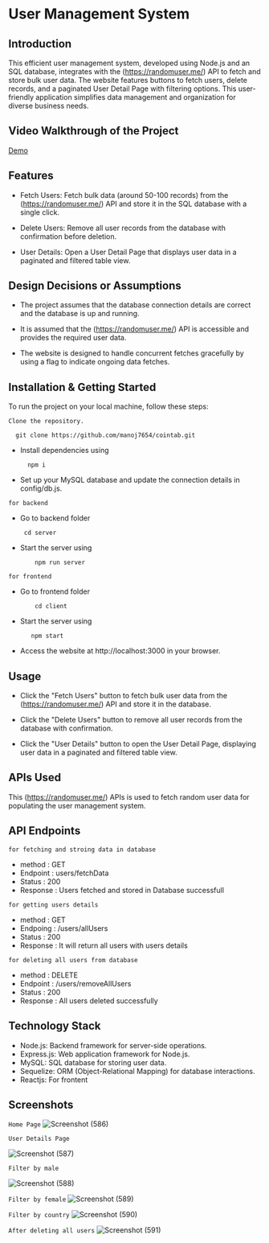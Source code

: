 # User Management System

## Introduction
This efficient user management system, developed using Node.js and an SQL database, integrates with the (https://randomuser.me/) API to fetch and store bulk user data. The website features buttons to fetch users, delete records, and a paginated User Detail Page with filtering options. This user-friendly application simplifies data management and organization for diverse business needs.



## Video Walkthrough of the Project

[Demo](https://drive.google.com/file/d/1p4ASoD6CpV8_g_E5HZl11edKh0GLgb3y/view?usp=sharing)

## Features

* Fetch Users: Fetch bulk data (around 50-100 records) from the (https://randomuser.me/) API and store it in the SQL database with a single click.

* Delete Users: Remove all user records from the database with confirmation before deletion.

* User Details: Open a User Detail Page that displays user data in a paginated and filtered table view.

## Design Decisions or Assumptions

* The project assumes that the database connection details are correct and the database is up and running.

* It is assumed that the (https://randomuser.me/) API is accessible and provides the required user data.

* The website is designed to handle concurrent fetches gracefully by using a flag to indicate ongoing data fetches.

## Installation & Getting Started
To run the project on your local machine, follow these steps:

`Clone the repository.`

      git clone https://github.com/manoj7654/cointab.git

* Install dependencies using 

        npm i

* Set up your MySQL database and update the connection details in config/db.js.

`for backend`
 * Go to backend folder
 
        cd server
   
* Start the server using

          npm run server

`for frontend`
* Go to frontend folder

          cd client

* Start the server using 
    
         npm start
* Access the website at http://localhost:3000 in your browser.

## Usage
* Click the "Fetch Users" button to fetch bulk user data from the (https://randomuser.me/) API and store it in the database.

* Click the "Delete Users" button to remove all user records from the database with confirmation.

* Click the "User Details" button to open the User Detail Page, displaying user data in a paginated and filtered table view.

## APIs Used

This (https://randomuser.me/) APIs is used to fetch random user data for populating the user management system.

## API Endpoints

`for fetching and stroing data in database`

* method : GET
* Endpoint : users/fetchData
* Status : 200
* Response : Users fetched and stored in Database successfull

`for getting users details`

* method : GET
* Endpoing : /users/allUsers
* Status : 200
* Response : It will return all users with users details

`for deleting all users from database`

* method : DELETE
* Endpoint : /users/removeAllUsers
* Status : 200 
* Response : All users deleted successfully


## Technology Stack
* Node.js: Backend framework for server-side operations.
* Express.js: Web application framework for Node.js.
* MySQL: SQL database for storing user data.
* Sequelize: ORM (Object-Relational Mapping) for database 
interactions.
* Reactjs: For frontent

## Screenshots 

`Home Page`
![Screenshot (586)](https://github.com/manoj7654/cointab/assets/107467981/c7a36e66-25b6-444a-a7f2-01677cd014f6)

`User Details Page`

![Screenshot (587)](https://github.com/manoj7654/cointab/assets/107467981/6cba2f17-459d-4063-a3ca-791d9b339a95)

 `Filter by male`

![Screenshot (588)](https://github.com/manoj7654/cointab/assets/107467981/e69ede9d-d878-41f2-bc9f-46ab9d35dc14)

`Filter by female`
![Screenshot (589)](https://github.com/manoj7654/cointab/assets/107467981/0c5de83d-10c5-492f-bf3d-ce71cedd21be)

 `Filter by country`
![Screenshot (590)](https://github.com/manoj7654/cointab/assets/107467981/86aff483-f808-42b7-8d40-0781d97d94bf)

`After deleting all users`
![Screenshot (591)](https://github.com/manoj7654/cointab/assets/107467981/ce7732e3-b281-4ad5-9ee6-63f271184b8f)




